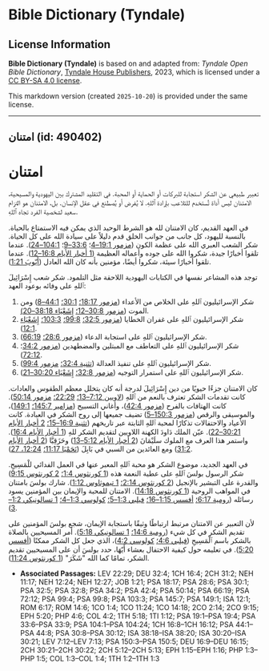 # Bible Dictionary (Tyndale)

## License Information

**Bible Dictionary (Tyndale)** is based on and adapted from: _Tyndale Open Bible Dictionary_, [Tyndale House Publishers](https://tyndaleopenresources.com/), 2023, which is licensed under a [CC BY-SA 4.0 license](https://creativecommons.org/licenses/by-sa/4.0/legalcode.en).

This markdown version (created `2025-10-20`) is provided under the same license.



--------------------------------

## امتنان (id: 490402)

امتنان
======

تعبير طبيعي عن الشكر استجابة للبركات أو الحماية أو المحبة. في التقليد المشترك بين اليهودية والمسيحية، الامتنان ليس أداة تُستخدم للتلاعب بإرادة ٱللهِ. لا يُفرض أو يُصطنع في عقل الإنسان. بل، الامتنان هو التزام سعيد لشخصية الفرد تجاه ٱللهِ.

في العهد القديم، كان الامتنان لله هو الشرط الوحيد الذي يمكن فيه الاستمتاع بالحياة. بالنسبة لليهود، كل جانب من جوانب الخلق قدم دليلاً على سيادة الله على كل الحياة. شكر الشعب العبري الله على عظمة الكون ([مزمور 19:1–4](https://ref.ly/Ps19:1-Ps19:4)؛ [33:6–9](https://ref.ly/Ps33:6-Ps33:9)؛ [104:1–24](https://ref.ly/Ps104:1-Ps104:24)). عندما تلقوا أخبارًا جيدة، شكروا الله على جوده وأعماله العظيمة ([1 أخبار الأيام 16:8–12](https://ref.ly/1Chr16:8-1Chr16:12)). عندما تلقوا أخبارًا سيئة، شكروا أيضًا، مؤمنين بأنه كان الله العادل ([أَيّوبَ 1:21](https://ref.ly/Job1:21)).

توجد هذه المشاعر نفسها في الكتابات اليهودية اللاحقة مثل التلمود. شكر شعب إِسْرَائِيلَ ٱللهِ على وفائه بوعود العهد:

1. شكر الإسرائيليون ٱللهِ على الخلاص من الأعداء ([مزمور 18:17؛](https://ref.ly/Ps18:17) [30:1؛](https://ref.ly/Ps30:1) [44:1–8](https://ref.ly/Ps44:1-Ps44:8)) ومن الموت ([مزمور 30:8–12؛](https://ref.ly/Ps30:8-Ps30:12) [إِشَعْيَاء 38:18–20\)](https://ref.ly/Isa38:18-Isa38:20).
2. شكر الإسرائيليون ٱللهِ على غفران الخطايا ([مزمور 32:5؛](https://ref.ly/Ps32:5) [99:8؛](https://ref.ly/Ps99:8) [103:3؛](https://ref.ly/Ps103:3) [إِشَعْيَاء 12:1](https://ref.ly/Isa12:1)).
3. شكر الإسرائيليون ٱللهِ على استجابة الدعاء ([مزمور 28:6؛](https://ref.ly/Ps28:6) [66:19](https://ref.ly/Ps66:19)).
4. شكر الإسرائيليون ٱللهِ على التعاطف مع المبتلين والمضطهدين ([مزمور 34:2](https://ref.ly/Ps34:2)؛ [72:12](https://ref.ly/Ps72:12)).
5. شكر الإسرائيليون ٱللهِ على تنفيذ العدالة ([تثنية 32:4؛](https://ref.ly/Deut32:4) [مزمور 99:4](https://ref.ly/Ps99:4)).
6. شكر الإسرائيليون ٱللهِ على استمرار التوجيه ([مزمور 32:8؛](https://ref.ly/Ps32:8) [إِشَعْيَاء 30:20–21](https://ref.ly/Isa30:20-Isa30:21)).

كان الامتنان جزءًا حيويًا من دين إِسْرَائِيلَ لدرجة أنه كان يتخلل معظم الطقوس والعادات. كانت تقدمات الشكر تعترف بالنعم من ٱللهِ ([لاويين 7:12–13؛](https://ref.ly/Lev7:12-Lev7:13) [22:29؛](https://ref.ly/Lev22:29) [مزمور 50:14](https://ref.ly/Ps50:14)). كانت الهتافات بالفرح ([مزمور 42:4](https://ref.ly/Ps42:4))، وأغاني التسبيح ([مزامير 145:7؛](https://ref.ly/Ps145:7) [149:1](https://ref.ly/Ps149:1))، والموسيقى والرقص ([مزمور 150:3–5](https://ref.ly/Ps150:3-Ps150:5)) تضيف جميعها إلى روح الشكر في العبادة. كانت الأعياد والاحتفالات تذكارًا لمحبة ٱللهِ الثابتة عبر تاريخهم ([تثنية 16:9–15؛](https://ref.ly/Deut16:9-Deut16:15) [2 أخبار الأيام 30:21–22](https://ref.ly/2Chr30:21-2Chr30:22)). عيّن الملك دَاودَ الكهنة اللاويين لتقديم الشكر للهِ ([1 أخبار الأيام 16:4](https://ref.ly/1Chr16:4)). واستمر هذا العرف مع الملوك سلَيْمَانَ ([2 أخبار الأيام 5:12–13](https://ref.ly/2Chr5:12-2Chr5:13)) وحَزَقِيَّا ([2 أخبار الأيام 31:2](https://ref.ly/2Chr31:2)) ومع العائدين من السبي في بَابِلَ ([نَحَمْيَا 11:17؛](https://ref.ly/Neh11:17) [12:24، 27](https://ref.ly/Neh12:24,Neh12:27)).

في العهد الجديد، موضوع الشكر هو محبة ٱللهِ المعبر عنها في العمل الفدائي للْمَسِيحِ. شكر الرسول بولسَ ٱللهِ على عطية النعمة هذه ([1 كورنثوس 1:4؛](https://ref.ly/1Cor1:4) [2 كورنثوس 9:15](https://ref.ly/2Cor9:15)) والقدرة على التبشير بالإنجيل ([2 كورنثوس 2:14؛](https://ref.ly/2Cor2:14) [1 تيموثاوس 1:12](https://ref.ly/1Tim1:12)). شارك بولسَ بامتنان في المواهب الروحية ([1 كورنثوس 14:18](https://ref.ly/1Cor14:18)). الامتنان للمحبة والإيمان بين المؤمنين يسود رسائله ([رومية 6:17؛](https://ref.ly/Rom6:17) [أفسس 1:15–16؛](https://ref.ly/Eph1:15-Eph1:16) [فيلبي 1:3–5؛](https://ref.ly/Phil1:3-Phil1:5) [كولوسي 1:3–4؛](https://ref.ly/Col1:3-Col1:4) [1 تسالونيكي 1:2–3](https://ref.ly/1Thess1:2-1Thess1:3)).

لأن التعبير عن الامتنان مرتبط ارتباطًا وثيقًا باستجابة الإيمان، شجع بولسَ المؤمنين على تقديم الشكر في كل شيء ([رومية 14:6؛](https://ref.ly/Rom14:6) [1 تسالونيكي 5:18](https://ref.ly/1Thess5:18)). أمر المسيحيين بالصلاة بالشكر باسم ٱلْمَسِيحِ ([فيلبي 4:6؛](https://ref.ly/Phil4:6) [كولوسي 4:2](https://ref.ly/Col4:2))، الذي جعل كل الشكر ممكنًا ([أفسس 5:20](https://ref.ly/Eph5:20)). في تعليمه حول كيفية الاحتفال بعشاء أَيّهَا، حدد بولسَ أن على المسيحيين تقديم الشكر، تمامًا كما الله "شَكَرَ" ([1 كورنثوس 11:24](https://ref.ly/1Cor11:24)).

* **Associated Passages:** LEV 22:29; DEU 32:4; 1CH 16:4; 2CH 31:2; NEH 11:17; NEH 12:24; NEH 12:27; JOB 1:21; PSA 18:17; PSA 28:6; PSA 30:1; PSA 32:5; PSA 32:8; PSA 34:2; PSA 42:4; PSA 50:14; PSA 66:19; PSA 72:12; PSA 99:4; PSA 99:8; PSA 103:3; PSA 145:7; PSA 149:1; ISA 12:1; ROM 6:17; ROM 14:6; 1CO 1:4; 1CO 11:24; 1CO 14:18; 2CO 2:14; 2CO 9:15; EPH 5:20; PHP 4:6; COL 4:2; 1TH 5:18; 1TI 1:12; PSA 19:1–PSA 19:4; PSA 33:6–PSA 33:9; PSA 104:1–PSA 104:24; 1CH 16:8–1CH 16:12; PSA 44:1–PSA 44:8; PSA 30:8–PSA 30:12; ISA 38:18–ISA 38:20; ISA 30:20–ISA 30:21; LEV 7:12–LEV 7:13; PSA 150:3–PSA 150:5; DEU 16:9–DEU 16:15; 2CH 30:21–2CH 30:22; 2CH 5:12–2CH 5:13; EPH 1:15–EPH 1:16; PHP 1:3–PHP 1:5; COL 1:3–COL 1:4; 1TH 1:2–1TH 1:3

